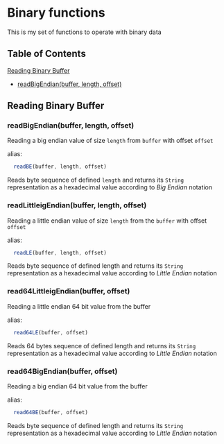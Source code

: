 # Binary functions

This is my set of functions to operate with binary data

## Table of Contents
[Reading Binary Buffer](#reading)
  - [readBigEndian(buffer, length, offset)](#readBigEndian)

## Reading Binary Buffer<a name="reading"></a>

### readBigEndian(buffer, length, offset)<a name="readBigEndian"></a>

Reading a big endian value of size ```length``` from ```buffer``` with offset ```offset```

alias:
```JavaScript
  readBE(buffer, length, offset)
```  

Reads byte sequence of defined ```length``` and returns its ```String``` representation as a hexadecimal value according to _Big Endian_ notation

### readLittleigEndian(buffer, length, offset)

Reading a little endian value of size ```length``` from the ```buffer``` with offset ```offset```

alias:
```JavaScript
  readLE(buffer, length, offset)
```  

Reads byte sequence of defined length and returns its ```String``` representation as a hexadecimal value  according to _Little Endian_ notation

### read64LittleigEndian(buffer, offset)

Reading a little endian 64 bit value from the buffer

alias:
```JavaScript
  read64LE(buffer, offset)
```  

Reads 64 bytes sequence of defined length and returns its ```String``` representation as a hexadecimal value  according to _Little Endian_ notation

### read64BigEndian(buffer, offset)

Reading a big endian 64 bit value from the buffer

alias:
```JavaScript
  read64BE(buffer, offset)
```  

  Reads byte sequence of defined length and returns its ```String``` representation as a hexadecimal value  according to _Little Endian_ notation

